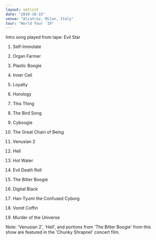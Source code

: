 ```yaml
---
layout: setlist
date: "2019-10-15"
venue: "Alcatraz, Milan, Italy"
tour: "World Tour `19"
---
```



 Intro song played from tape: Evil Star

 1. Self-Immolate

 2. Organ Farmer

 3. Plastic Boogie

 4. Inner Cell

 5. Loyalty

 6. Horology

 7. This Thing

 8. The Bird Song

 9. Cyboogie

10. The Great Chain of Being

11. Venusian 2

12. Hell

13. Hot Water

14. Evil Death Roll

15. The Bitter Boogie

16. Digital Black

17. Han-Tyumi the Confused Cyborg

18. Vomit Coffin

19. Murder of the Universe


Note: 'Venusian 2', 'Hell', and portions from 'The Bitter Boogie' from this show are featured in the 'Chunky Shrapnel' concert film.

